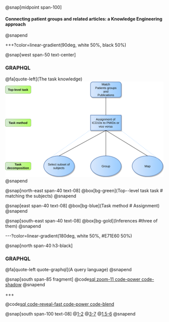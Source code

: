 @snap[midpoint span-100]
#### Connecting patient groups and related articles: a Knowledge Engineering approach
@snapend



+++?color=linear-gradient(90deg, white 50%, black 50%)


@snap[west span-50 text-center]
### GRAPHQL
@fa[quote-left](The task knowledge)
![PIC](assets/img/TaskModel.png)
@snapend

@snap[north-east span-40 text-08]
@box[bg-green](Top--level task task # matching the subjects)
@snapend

@snap[east span-40 text-08]
@box[bg-blue](Task method  # Assignment)
@snapend

@snap[south-east span-40 text-08]
@box[bg-gold](Inferences #three of them)
@snapend

---?color=linear-gradient(180deg, white 50%, #E71E60 50%)

@snap[north span-40 h3-black]
### GRAPHQL
@fa[quote-left quote-graphql](A query language)
@snapend


@snap[south span-85 fragment]
@code[sql zoom-11 code-power code-shadow](src/sparql/query.rq)
@snapend

+++

@code[sql code-reveal-fast code-power code-blend](src/sparql/query.rq)

@snap[south span-100 text-08]
@[1-2](Prefixes)
@[3-7](Body)
@[1,5-6](Hmm)
@snapend
